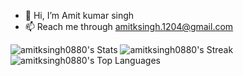- 👋 Hi, I’m Amit kumar singh
- 📫 Reach me through amitksingh.1204@gmail.com
<!---
amitksingh0880/amitksingh0880 is a ✨ special ✨ repository because its `README.md` (this file) appears on your GitHub profile.
You can click the Preview link to take a look at your changes.
--->
![amitksingh0880's Stats](https://github-readme-stats.vercel.app/api?username=amitksingh0880&theme=vue-dark&show_icons=true&hide_border=true&count_private=true)
![amitksingh0880's Streak](https://github-readme-streak-stats.herokuapp.com/?user=amitksingh0880&theme=vue-dark&hide_border=true)
![amitksingh0880's Top Languages](https://github-readme-stats.vercel.app/api/top-langs/?username=amitksingh0880&theme=vue-dark&show_icons=true&hide_border=true&layout=compact)

